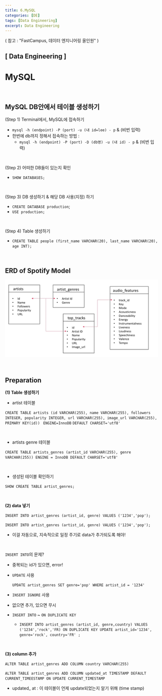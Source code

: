 ```yaml
---
title: 6.MySQL
categories: [DE]
tags: [Data Engineering]
excerpt: Data Engineering
---
```


( 참고 : "FastCampus, 데이터 엔지니어링 올인원" )

## [ Data Engineering ]

# MySQL

<br>

## MySQL DB안에서 테이블 생성하기 

(Step 1) Terminal에서, MySQL에 접속하기

- `mysql -h (endpoint) -P (port) -u (내 id=lee) - p` & (비번 입력)
- 한번에 db까지 정해서 접속하는 방법 :
  - `mysql -h (endpoint) -P (port) -D (db명) -u (내 id) - p` & (비번 입력)

<br>

(Step 2) 어떠한 DB들이 있는지 확인

- `SHOW DATABASES;`

<br>

(Step 3) DB 생성하기 & 해당 DB 사용(지정) 하기

- `CREATE DATABASE production`;
- `USE production;`

<br>

(Step 4) Table 생성하기

- `CREATE TABLE people (first_name VARCHAR(20), last_name VARCHAR(20), age INT);`

<br>

## ERD of Spotify Model

![figure2](/assets/img/DE/de13.png)

<br>

## Preparation

**(1) Table 생성하기**

- artist 테이블

`CREATE TABLE artists (id VARCHAR(255), name VARCHAR(255), followers INTEGER, popularity INTEGER, url VARCHAR(255), image_url VARCHAR(255), PRIMARY KEY(id)) `
`ENGINE=InnoDB`
`DEFAULT CHARSET='utf8'`

<br>

- artists genre 테이블

`CREATE TABLE artists_genres (artist_id VARCHAR(255), genre VARCHAR(255))
ENGINE = InnoDB DEFAULT
CHARSET='utf8'`

<br>

- 생성된 테이블 확인하기

`SHOW CREATE TABLE artist_genres;`

<br>

**(2) data 넣기**

`INSERT INTO artist_genres (artist_id, genre) VALUES ('1234','pop');`

`INSERT INTO artist_genres (artist_id, genre) VALUES ('1234','pop');`

- 이걸 자동으로, 지속적으로 일정 주기로 data가 추가되도록 해야!

<br>

`INSERT INTO`의 문제?

- 중복되는 id가 있으면, error!

- `UPDATE` 사용

  `UPDATE artist_genres SET genre='pop' WHERE artist_id = '1234'`

- `INSERT IGNORE` 사용
  
- 없으면 추가, 있으면 무시
  
- `INSERT INTO` ~ `ON DUPLICATE KEY`
  
  - `INSERT INTO artist_genres (artist_id, genre,country) VALUES ('1234','rock','FR) ON DUPLICATE KEY UPDATE artist_id='1234', genre='rock', country='FR' ;`

<br>

**(3) column 추가**

`ALTER TABLE artist_genres ADD COLUMN country VARCHAR(255)`

`ALTER TABLE artist_genres ADD COLUMN updated_at TIMESTAMP DEFAULT CURRENT_TIMEESTAMP ON UPDATE CURRENT_TIMESTAMP`

- updated_ at : 이 테이블이 언제 update되었는지 알기 위해 (time stamp)